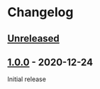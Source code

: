 # Changelog

## [Unreleased]


## [1.0.0] - 2020-12-24

Initial release


[Unreleased]: https://github.com/JakeWharton/qbt-orphaned-downloads/compare/1.0.0...HEAD
[1.0.0]: https://github.com/JakeWharton/qbt-orphaned-downloads/releases/tag/1.0.0
